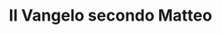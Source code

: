 ---
layout: post
title: Il Vangelo secondo Matteo
director: Pier Paolo Pasolini
year: 1964
cover: https://images.mubicdn.net/images/film/1106/cache-8597-1550839689/image-w1280.jpg
sas: true
---